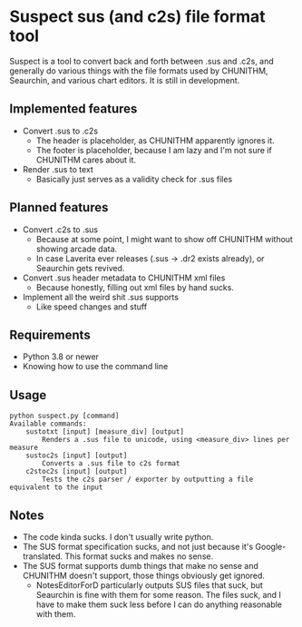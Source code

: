 # Suspect sus (and c2s) file format tool

Suspect is a tool to convert back and forth between .sus and .c2s, and generally do various things with the file formats used by CHUNITHM, Seaurchin, and various chart editors. It is still in development. 

## Implemented features

- Convert .sus to .c2s
    - The header is placeholder, as CHUNITHM apparently ignores it.
    - The footer is placeholder, because I am lazy and I'm not sure if CHUNITHM cares about it.
- Render .sus to text
    - Basically just serves as a validity check for .sus files

## Planned features

- Convert .c2s to .sus
    - Because at some point, I might want to show off CHUNITHM without showing arcade data.
    - In case Laverita ever releases (.sus -> .dr2 exists already), or Seaurchin gets revived.
- Convert .sus header metadata to CHUNITHM xml files
    - Because honestly, filling out xml files by hand sucks.
- Implement all the weird shit .sus supports
    - Like speed changes and stuff

## Requirements

- Python 3.8 or newer
- Knowing how to use the command line

## Usage

```
python suspect.py [command]
Available commands:
    sustotxt [input] [measure_div] [output]
        Renders a .sus file to unicode, using <measure_div> lines per measure
    sustoc2s [input] [output]
        Converts a .sus file to c2s format
    c2stoc2s [input] [output]
        Tests the c2s parser / exporter by outputting a file equivalent to the input
```

## Notes

- The code kinda sucks. I don't usually write python.
- The SUS format specification sucks, and not just because it's Google-translated. This format sucks and makes no sense.
- The SUS format supports dumb things that make no sense and CHUNITHM doesn't support, those things obviously get ignored.
    - NotesEditorForD particularly outputs SUS files that suck, but Seaurchin is fine with them for some reason. The files suck, and I have to make them suck less before I can do anything reasonable with them.